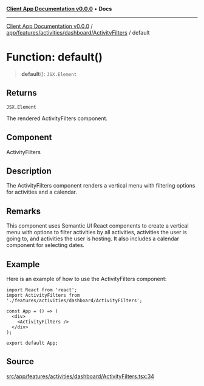 [**Client App Documentation v0.0.0**](../../../../../../README.md) • **Docs**

***

[Client App Documentation v0.0.0](../../../../../../README.md) / [app/features/activities/dashboard/ActivityFilters](../README.md) / default

# Function: default()

> **default**(): `JSX.Element`

## Returns

`JSX.Element`

The rendered ActivityFilters component.

## Component

ActivityFilters

## Description

The ActivityFilters component renders a vertical menu with filtering options for activities and a calendar.

## Remarks

This component uses Semantic UI React components to create a vertical menu with options to filter activities by all activities, activities the user is going to, and activities the user is hosting. It also includes a calendar component for selecting dates.

## Example

Here is an example of how to use the ActivityFilters component:
```tsx
import React from 'react';
import ActivityFilters from './features/activities/dashboard/ActivityFilters';

const App = () => (
  <div>
    <ActivityFilters />
  </div>
);

export default App;
```

## Source

[src/app/features/activities/dashboard/ActivityFilters.tsx:34](https://github.com/jimmykurian/Reactivities/blob/c193146f41fb278d3aa689957dee7f5206c157e3/client-app/src/app/features/activities/dashboard/ActivityFilters.tsx#L34)
